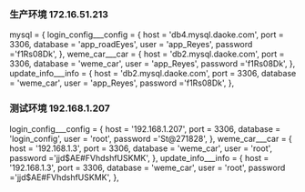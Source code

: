 ### 生产环境 172.16.51.213
mysql = {
               login_config___config = {
                       host = 'db4.mysql.daoke.com',
                       port = 3306,
                       database = 'app_roadEyes',
                       user = 'app_Reyes',
                       password ='f1Rs08Dk',
               },
               weme_car___car = {
                       host = 'db2.mysql.daoke.com',
                       port = 3306,
                       database = 'weme_car',
                       user = 'app_Reyes',
                       password ='f1Rs08Dk',
               },
               update_info___info = {
                       host = 'db2.mysql.daoke.com',
                       port = 3306,
                       database = 'weme_car',
                       user = 'app_Reyes',
                       password ='f1Rs08Dk',
               },


### 测试环境 192.168.1.207  

login_config___config = {
            host = '192.168.1.207',
            port = 3306,
            database = 'login_config',
            user = 'root',
            password ='St@271828',
        },
        weme_car___car = {
            host = '192.168.1.3',
            port = 3306,
            database = 'weme_car',
            user = 'root',
            password ='jjd$AE#FVhdshfUSKMK',
        },
        update_info___info = {
            host = '192.168.1.3',
            port = 3306,
            database = 'weme_car',
            user = 'root',
            password ='jjd$AE#FVhdshfUSKMK',
        },
